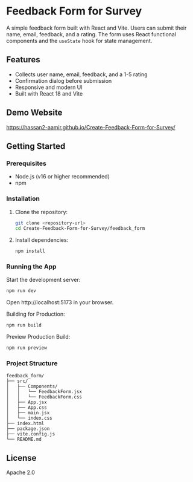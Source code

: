 # Feedback Form for Survey

A simple feedback form built with React and Vite. Users can submit their name, email, feedback, and a rating. The form uses React functional components and the `useState` hook for state management.

## Features

- Collects user name, email, feedback, and a 1-5 rating
- Confirmation dialog before submission
- Responsive and modern UI
- Built with React 18 and Vite

## Demo Website

https://hassan2-aamir.github.io/Create-Feedback-Form-for-Survey/ 

## Getting Started

### Prerequisites

- Node.js (v16 or higher recommended)
- npm

### Installation

1. Clone the repository:
    ```sh
    git clone <repository-url>
    cd Create-Feedback-Form-for-Survey/feedback_form
    ```

2. Install dependencies:
    ```sh
    npm install
    ```

### Running the App

Start the development server:
```sh
npm run dev
```

Open http://localhost:5173 in your browser.

Building for Production:
```sh
npm run build
```

Preview Production Build:
```sh
npm run preview
```

### Project Structure

```
feedback_form/
├── src/
│   ├── Components/
│   │   └── FeedbackForm.jsx
│   │   └── FeedbackForm.css
│   ├── App.jsx
│   ├── App.css
│   ├── main.jsx
│   └── index.css
├── index.html
├── package.json
├── vite.config.js
└── README.md
```

## License

Apache 2.0
